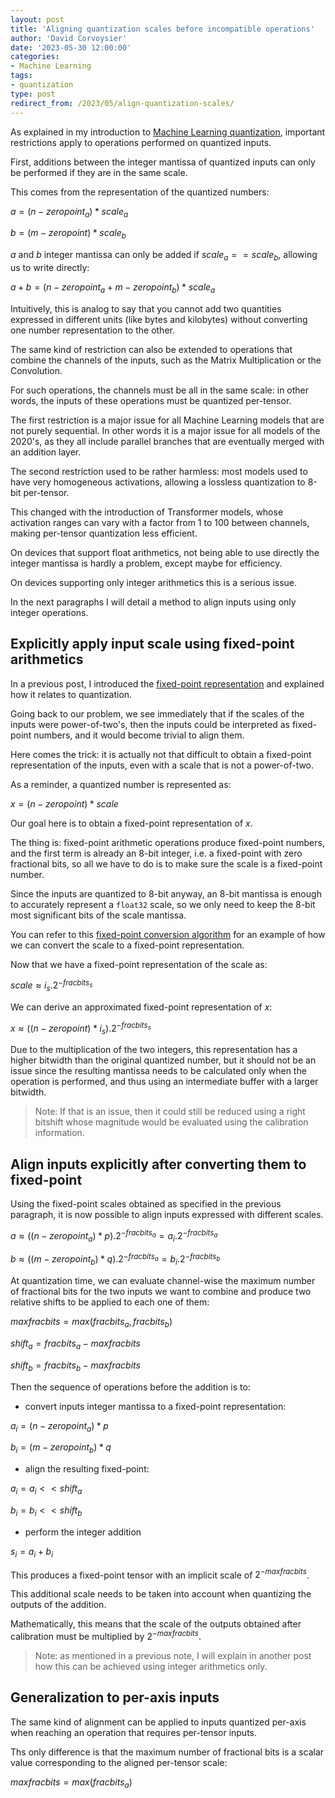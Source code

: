 ```yaml
---
layout: post
title: 'Aligning quantization scales before incompatible operations'
author: 'David Corvoysier'
date: '2023-05-30 12:00:00'
categories:
- Machine Learning
tags:
- quantization
type: post
redirect_from: /2023/05/align-quantization-scales/
---
```


As explained in my introduction to [Machine Learning quantization](/2023/05/ml-quantization-introduction#quantized-linear-operations),
 important restrictions apply to operations performed on quantized inputs.

First, additions between the integer mantissa of quantized inputs can only be performed if they are in the same scale.

This comes from the representation of the quantized numbers:

$a = (n - zeropoint_a) * scale_a$

$b = (m - zeropoint) * scale_b$

$a$ and $b$ integer mantissa can only be added if $scale_a == scale_b$, allowing us to write directly:

$a + b = (n - zeropoint_a + m - zeropoint_b) * scale_a$

Intuitively, this is analog to say that you cannot add two quantities expressed in different units (like bytes and kilobytes) without converting one
number representation to the other.

<!--more-->

The same kind of restriction can also be extended to operations that combine the channels of the inputs, such as the Matrix Multiplication or the
Convolution.

For such operations, the channels must be all in the same scale: in other words, the inputs of these operations must be quantized per-tensor.

The first restriction is a major issue for all Machine Learning models that are not purely sequential. In other words it is a major issue for all models
of the 2020's, as they all include parallel branches that are eventually merged with an addition layer.

The second restriction used to be rather harmless: most models used to have very homogeneous activations, allowing a lossless quantization to 8-bit per-tensor.

This changed with the introduction of Transformer models, whose activation ranges can vary with a factor from 1 to 100 between channels, making
per-tensor quantization less efficient.

On devices that support float arithmetics, not being able to use directly the integer mantissa is hardly a problem, except maybe for efficiency.

On devices supporting only integer arithmetics this is a serious issue.

In the next paragraphs I will detail a method to align inputs using only integer operations.

## Explicitly apply input scale using fixed-point arithmetics

In a previous post, I introduced the [fixed-point representation](/2023/05/quantization-fixed-point) and explained how it relates to quantization.

Going back to our problem, we see immediately that if the scales of the inputs were power-of-two's, then the inputs
could be interpreted as fixed-point numbers, and it would become trivial to align them.

Here comes the trick: it is actually not that difficult to obtain a fixed-point representation of the inputs, even
with a scale that is not a power-of-two.

As a reminder, a quantized number is represented as:

$x = (n - zeropoint) * scale$

Our goal here is to obtain a fixed-point representation of $x$.

The thing is: fixed-point arithmetic operations produce fixed-point numbers, and the first term is already an 8-bit integer,
i.e. a fixed-point with zero fractional bits, so all we have to do is to make sure the scale is a fixed-point number.

Since the inputs are quantized to 8-bit anyway, an 8-bit mantissa is enough to accurately represent a `float32` scale, so
we only need to keep the 8-bit most significant bits of the scale mantissa.

You can refer to this [fixed-point conversion algorithm](/2023/05/quantization-fixed-point) for an example of how we can
convert the scale to a fixed-point representation.

Now that we have a fixed-point representation of the scale as:

$scale \approx i_s . 2^{-fracbits_s}$

We can derive an approximated fixed-point representation of $x$:

$x \approx ((n - zeropoint) * i_s). 2^{-fracbits_s}$

Due to the multiplication of the two integers, this representation has a higher bitwidth than the original quantized
number, but it should not be an issue since the resulting mantissa needs to be calculated only when the operation is
 performed, and thus using an intermediate buffer with a larger bitwidth.
 
>Note: If that is an issue, then it could still be reduced using a right bitshift whose magnitude would be evaluated using the
calibration information.

## Align inputs explicitly after converting them to fixed-point

Using the fixed-point scales obtained as specified in the previous paragraph, it is now possible to align
inputs expressed with different scales.

$a \approx ((n - zeropoint_a) * p). 2^{-fracbits_a} = a_i . 2^{-fracbits_a}$

$b \approx ((m - zeropoint_b) * q). 2^{-fracbits_a} = b_i . 2^{-fracbits_b}$


At quantization time, we can evaluate channel-wise the maximum number of fractional bits for the two inputs we
want to combine and produce two relative shifts to be applied to each one of them:

$maxfracbits = max(fracbits_a, fracbits_b)$

$shift_a = fracbits_a - maxfracbits$

$shift_b = fracbits_b - maxfracbits$

Then the sequence of operations before the addition is to:

- convert inputs integer mantissa to a fixed-point representation:

$a_i = (n - zeropoint_a) * p$

$b_i = (m - zeropoint_b) * q$

- align the resulting fixed-point:

$a_i = a_i << shift_a$

$b_i = b_i << shift_b$

- perform the integer addition

$s_i = a_i + b_i$

This produces a fixed-point tensor with an implicit scale of $2^{-maxfracbits}$.

This additional scale needs to be taken into account when quantizing the outputs of the addition.

Mathematically, this means that the scale of the outputs obtained after calibration must be multiplied
by $2^{-maxfracbits}$.

>Note: as mentioned in a previous note, I will explain in another post how this can be achieved using integer arithmetics
only.

## Generalization to per-axis inputs

The same kind of alignment can be applied to inputs quantized per-axis when reaching an operation that requires
per-tensor inputs.

Ths only difference is that the maximum number of fractional bits is a scalar value corresponding to the aligned
per-tensor scale:

$maxfracbits = max(fracbits_a)$